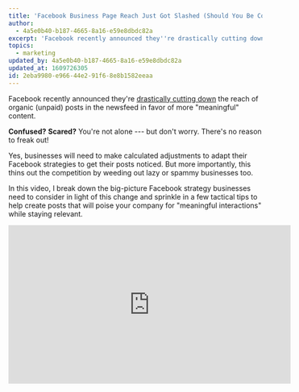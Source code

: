 ```yaml
---
title: 'Facebook Business Page Reach Just Got Slashed (Should You Be Concerned?)'
author:
  - 4a5e0b40-b187-4665-8a16-e59e8dbdc82a
excerpt: 'Facebook recently announced they''re drastically cutting down the reach of organic (unpaid) posts in the newsfeed in favor of more meaningful content.'
topics:
  - marketing
updated_by: 4a5e0b40-b187-4665-8a16-e59e8dbdc82a
updated_at: 1609726305
id: 2eba9980-e966-44e2-91f6-8e8b1582eeaa
---
```

Facebook recently announced they're [drastically cutting down](https://media.fb.com/2018/01/11/news-feed-fyi-bringing-people-closer-together/) the reach of organic (unpaid) posts in the newsfeed in favor of more "meaningful" content.

**Confused?** **Scared?** You're not alone --- but don't worry. There's no reason to freak out!

Yes, businesses will need to make calculated adjustments to adapt their Facebook strategies to get their posts noticed. But more importantly, this thins out the competition by weeding out lazy or spammy businesses too.

In this video, I break down the big-picture Facebook strategy businesses need to consider in light of this change and sprinkle in a few tactical tips to help create posts that will poise your company for "meaningful interactions" while staying relevant.

<iframe src="https://www.facebook.com/plugins/video.php?href=https%3A%2F%2Fwww.facebook.com%2FMcMahonMarketing%2Fvideos%2F1778300522193798%2F&show_text=0&width=560" width="560" height="315" style="border:none;overflow:hidden" scrolling="no" frameborder="0" allowTransparency="true" allowFullScreen="true"></iframe>
<br />
